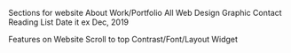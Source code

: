 Sections for website
    About
    Work/Portfolio
        All
        Web Design
        Graphic 
    Contact
    Reading List
        Date it ex Dec, 2019

Features on Website
    Scroll to top
    Contrast/Font/Layout Widget



